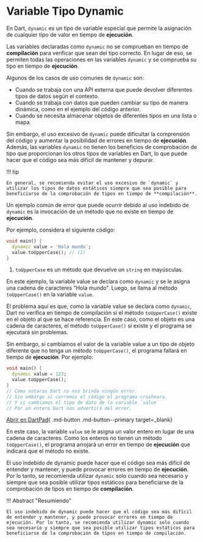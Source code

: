 # Variable Tipo Dynamic

En Dart, `dynamic` es un tipo de variable especial que permite la asignación de cualquier tipo de valor en tiempo de **ejecución**.

Las variables declaradas como `dynamic` no se comprueban en tiempo de **compilación** para verificar que sean del tipo correcto. En lugar de eso, se permiten todas las operaciones en las variables `dynamic` y se comprueba su tipo en tiempo de **ejecución**.

Algunos de los casos de uso comunes de `dynamic` son:

- Cuando se trabaja con una API externa que puede devolver diferentes tipos de datos según el contexto.
- Cuando se trabaja con datos que pueden cambiar su tipo de manera dinámica, como en el ejemplo del código anterior.
- Cuando se necesita almacenar objetos de diferentes tipos en una lista o mapa.

Sin embargo, el uso excesivo de `dynamic` puede dificultar la comprensión del código y aumentar la posibilidad de errores en tiempo de **ejecución**. Además, las variables `dynamic` no tienen los beneficios de comprobación de tipo que proporcionan los otros tipos de variables en Dart, lo que puede hacer que el código sea más difícil de mantener y depurar.

!!! tip

    En general, se recomienda evitar el uso excesivo de `dynamic` y utilizar los tipos de datos estáticos siempre que sea posible para beneficiarse de la comprobación de tipos en tiempo de **compilación**.

Un ejemplo común de error que puede ocurrir debido al uso indebido de `dynamic` es la invocación de un método que no existe en tiempo de **ejecución**.

Por ejemplo, considera el siguiente código:

```dart
void main() {
  dynamic value = 'Hola mundo';
  value.toUpperCase(); // (1)
}
```


1. `toUpperCase` es un método que devuelve un `string` en mayúsculas.

En este ejemplo, la variable value se declara como `dynamic` y se le asigna una cadena de caracteres "Hola mundo". Luego, se llama al método `toUpperCase()` en la variable `value`.

El problema aquí es que, como la variable value se declara como `dynamic`, Dart no verifica en tiempo de compilación si el método `toUpperCase()` existe en el objeto al que se hace referencia. En este caso, como el objeto es una cadena de caracteres, el método `toUpperCase()` sí existe y el programa se ejecutará sin problemas.

Sin embargo, si cambiamos el valor de la variable value a un tipo de objeto diferente que no tenga un método `toUpperCase()`, el programa fallará en tiempo de **ejecución**. Por ejemplo:

```dart
void main() {
  dynamic value = 123;
  value.toUpperCase();
}
// Como notaras Dart no nos brinda ningún error. 
// Sin embargo si corremos el código el programa crasheara. 
// Y si cambiamos el tipo de dato de la variable `value`
// Por un entero Dart nos advertirá del error. 
```

[Abrir en DartPad](https://dartpad.dev/?id=0d7100d7ead4007f6fb888f4b36950a3){ .md-button .md-button--primary target=_blank}

En este caso, la variable `value` se le asigna un valor entero en lugar de una cadena de caracteres. Como los enteros no tienen un método `toUpperCase()`, el programa arrojará un error en tiempo de **ejecución** que indicará que el método no existe.

El uso indebido de dynamic puede hacer que el código sea más difícil de entender y mantener, y puede provocar errores en tiempo de **ejecución**. Por lo tanto, se recomienda utilizar `dynamic` solo cuando sea necesario y siempre que sea posible utilizar tipos estáticos para beneficiarse de la comprobación de tipos en tiempo de **compilación**.

!!! Abstract "Resumiendo"

    El uso indebido de dynamic puede hacer que el código sea más difícil de entender y mantener, y puede provocar errores en tiempo de ejecución. Por lo tanto, se recomienda utilizar dynamic solo cuando sea necesario y siempre que sea posible utilizar tipos estáticos para beneficiarse de la comprobación de tipos en tiempo de compilación.
